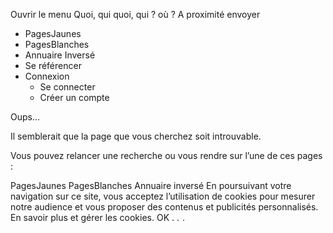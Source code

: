 Ouvrir le menu Quoi, qui quoi, qui ? où ? A proximité envoyer

*   PagesJaunes
*   PagesBlanches
*   Annuaire Inversé
*   Se référencer
*   Connexion
    *   Se connecter
    *   Créer un compte

Oups...

Il semblerait que la page que vous cherchez soit introuvable.

Vous pouvez relancer une recherche ou vous rendre sur l’une de ces pages :

PagesJaunes PagesBlanches Annuaire inversé En poursuivant votre navigation sur ce site, vous acceptez l’utilisation de cookies pour mesurer notre audience et vous proposer des contenus et publicités personnalisés. En savoir plus et gérer les cookies. OK <iframe src="https://www.googletagmanager.com/ns.html?id=GTM-NRN8LTP" height="0" width="0" style="display:none;visibility:hidden"></iframe>. <img width="1" height="0" style="display:none" src="https://www.pagesjaunes.fr:443/stat/pageal?v=1.0&amp;p1=NEWPJ&amp;p2=&amp;p3=&amp;p4=&amp;p5=&amp;rn=1521696164" alt="" />. <img width="1" height="1" src="https://logs1257.at.pagesjaunes.fr/hit.xiti?s=483323&amp;s2=7&amp;p=REPONSE\_PRO::erreur\_technique\_404&amp;rn=1521696164" alt="" />.